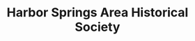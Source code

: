 ---
layout: repo
title: "Harbor Springs Area Historical Society"
id: 4110
permalink: repos/4110/
---